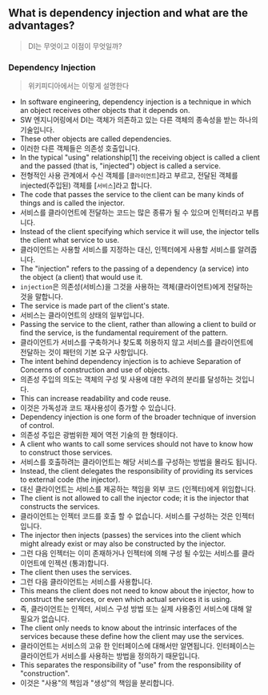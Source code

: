 
## What is dependency injection and what are the advantages?
> DI는 무엇이고 이점이 무엇일까?

### Dependency Injection
> 위키피디아에서는 이렇게 설명한다
  * In software engineering, dependency injection is a technique in which an object receives other objects that it depends on.
  * SW 엔지니어링에서 DI는 객체가 의존하고 있는 다른 객체의 종속성을 받는 하나의 기술입니다.
  * These other objects are called dependencies.
  * 이러한 다른 객체들은 의존성 호출입니다.
  * In the typical "using" relationship[1] the receiving object is called a client and the passed (that is, "injected") object is called a service.
  * 전형적인 사용 관계에서 수신 객체를 [`클라이언트`]라고 부르고, 전달된 객체를 injected(주입된) 객체를 [`서비스`]라고 합니다.
  * The code that passes the service to the client can be many kinds of things and is called the injector.
  * 서비스를 클라이언트에 전달하는 코드는 많은 종류가 될 수 있으며 인젝터라고 부릅니다.
  * Instead of the client specifying which service it will use, the injector tells the client what service to use.
  * 클라이언트는 사용할 서비스를 지정하는 대신, 인젝터에게 사용할 서비스를 알려줍니다.
  * The "injection" refers to the passing of a dependency (a service) into the object (a client) that would use it.
  * `injection`은 의존성(서비스)을 그것을 사용하는 객체(클라이언트)에게 전달하는 것을 말합니다.
  * The service is made part of the client's state.
  * 서비스는 클라이언트의 상태의 일부입니다.
  * Passing the service to the client, rather than allowing a client to build or find the service, is the fundamental requirement of the pattern.
  * 클라이언트가 서비스를 구축하거나 찾도록 허용하지 않고 서비스를 클라이언트에 전달하는 것이 패턴의 기본 요구 사항입니다.
  * The intent behind dependency injection is to achieve Separation of Concerns of construction and use of objects.
  * 의존성 주입의 의도는 객체의 구성 및 사용에 대한 우려의 분리를 달성하는 것입니다.
  * This can increase readability and code reuse.
  * 이것은 가독성과 코드 재사용성이 증가할 수 있습니다.
  * Dependency injection is one form of the broader technique of inversion of control.
  * 의존성 주입은 광범위한 제어 역전 기술의 한 형태이다.
  * A client who wants to call some services should not have to know how to construct those services.
  * 서비스를 호출하려는 클라이언트는 해당 서비스를 구성하는 방법을 몰라도 됩니다.
  * Instead, the client delegates the responsibility of providing its services to external code (the injector).
  * 대신 클라이언트는 서비스를 제공하는 책임을 외부 코드 (인젝터)에게 위임합니다.
  * The client is not allowed to call the injector code; it is the injector that constructs the services.
  * 클라이언트는 인젝터 코드를 호출 할 수 없습니다. 서비스를 구성하는 것은 인젝터입니다.
  * The injector then injects (passes) the services into the client which might already exist or may also be constructed by the injector.
  * 그런 다음 인젝터는 이미 존재하거나 인젝터에 의해 구성 될 수있는 서비스를 클라이언트에 인젝션 (통과)합니다.
  * The client then uses the services.
  * 그런 다음 클라이언트는 서비스를 사용합니다.
  * This means the client does not need to know about the injector, how to construct the services, or even which actual services it is using.
  * 즉, 클라이언트는 인젝터, 서비스 구성 방법 또는 실제 사용중인 서비스에 대해 알 필요가 없습니다.
  * The client only needs to know about the intrinsic interfaces of the services because these define how the client may use the services.
  * 클라이언트는 서비스의 고유 한 인터페이스에 대해서만 알면됩니다. 인터페이스는 클라이언트가 서비스를 사용하는 방법을 정의하기 때문입니다.
  * This separates the responsibility of "use" from the responsibility of "construction".
  * 이것은 "사용"의 책임과 "생성"의 책임을 분리합니다.
